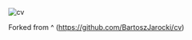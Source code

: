 ![cv](https://github.com/kuntarvishnuprasad41/cv-repo/readme-image/image.png)

Forked from ^ (https://github.com/BartoszJarocki/cv)
